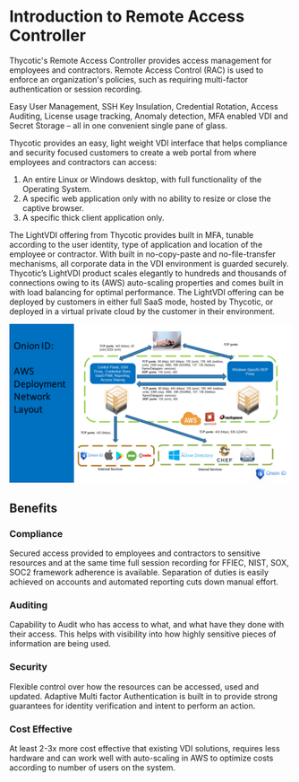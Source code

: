 [title]: # (Remote Access Control)
[tags]: # (remote access controller)
[priority]: # (300)
# Introduction to Remote Access Controller

Thycotic's Remote Access Controller provides access management for employees and contractors. Remote Access Control (RAC) is used to enforce an organization's policies, such as requiring multi-factor authentication or session recording.

Easy User Management, SSH Key Insulation, Credential Rotation, Access Auditing, License usage tracking, Anomaly detection, MFA enabled VDI and Secret Storage – all in one convenient single pane of glass.

Thycotic provides an easy, light weight VDI interface that helps compliance and security focused customers to create a web portal from where employees and contractors can access:

1. An entire Linux or Windows desktop, with full functionality of the Operating System.
1. A specific web application only with no ability to resize or close the captive browser.
1. A specific thick client application only.

The LightVDI offering from Thycotic provides built in MFA, tunable according to the user identity, type of application and location of the employee or contractor. With built in no-copy-paste and no-file-transfer mechanisms, all corporate data in the VDI environment is guarded securely. Thycotic’s LightVDI product scales elegantly to hundreds and thousands of connections owing to its (AWS) auto-scaling properties and comes built in with load balancing for optimal performance. The LightVDI offering can be deployed by customers in either full SaaS mode, hosted by Thycotic, or deployed in a virtual private cloud by the customer in their environment.

![aws deployment](images/aws-deploy.png "AWS Deployment overview diagram")

## Benefits

### Compliance

Secured access provided to employees and contractors to sensitive resources and at the same time full session recording for FFIEC, NIST, SOX, SOC2 framework adherence is available. Separation of duties is easily achieved on accounts and automated reporting cuts down manual effort.

### Auditing

Capability to Audit who has access to what, and what have they done with their access. This helps with visibility into how highly sensitive pieces of information are being used.

### Security

Flexible control over how the resources can be accessed, used and updated. Adaptive Multi factor Authentication is built in to provide strong guarantees for identity verification and intent to perform an action.

### Cost Effective

At least 2-3x more cost effective that existing VDI solutions, requires less hardware and can work well with auto-scaling in AWS to optimize costs according to number of users on the system.
